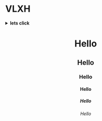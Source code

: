 <h1><strong>VLXH</strong></h1>

<details><summary><strong>lets click</strong></summary>
</br>
xd
</br>
you
</br>
clicked
</br>
it
</details>

<div align = "center">
<h1>Hello</h1>
<h2>Hello</h2>
<h3>Hello</h3>
<h4>Hello</h4>
<h5>Hello</h5>
<h6>Hello</h6>
</div>

<!---
VLXH/VLXH is a ✨ special ✨ repository because its `README.md` (this file) appears on your GitHub profile.
You can click the Preview link to take a look at your changes.
--->

